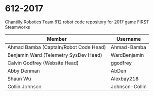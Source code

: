 # 612-2017
Chantilly Robotics Team 612 robot code repository for 2017 game FIRST Steamworks

|Member  |Username   |
|---|---|
|Ahmad Bamba (Captain/Robot Code Head)   |Ahmad-Bamba   |
|Benjamin Ward (Telemetry SysDev Head)   |WardBenjamin   |
|Calvin Godfrey (Website Head)           |ggodfrey |
|Abby Denman   |AbDen   |
|Shaun Wu   |Alexbay218   |
|Collin Johnson |Johnson-Collin |
